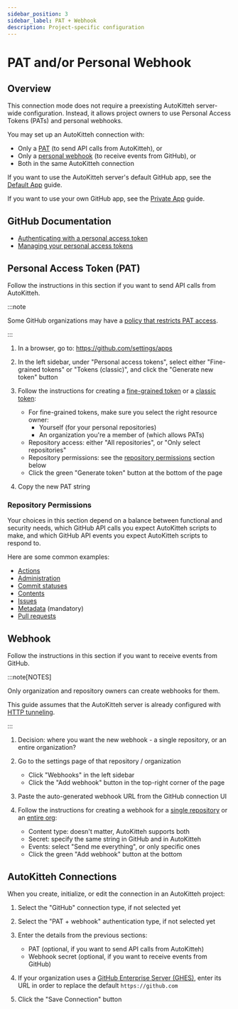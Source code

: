 ```yaml
---
sidebar_position: 3
sidebar_label: PAT + Webhook
description: Project-specific configuration
---
```


# PAT and/or Personal Webhook

## Overview

This connection mode does not require a preexisting AutoKitteh server-wide configuration. Instead, it allows project owners to use Personal Access Tokens (PATs) and personal webhooks.

You may set up an AutoKitteh connection with:

- Only a [PAT](#personal-access-token-pat) (to send API calls from AutoKitteh), or
- Only a [personal webhook](#webhook) (to receive events from GitHub), or
- Both in the same AutoKitteh connection

If you want to use the AutoKitteh server's default GitHub app, see the [Default App](./default_app) guide.

If you want to use your own GitHub app, see the [Private App](./private_app) guide.

## GitHub Documentation

- [Authenticating with a personal access token](https://docs.github.com/en/rest/authentication/authenticating-to-the-rest-api?apiVersion=2022-11-28#authenticating-with-a-personal-access-token)
- [Managing your personal access tokens](https://docs.github.com/en/authentication/keeping-your-account-and-data-secure/managing-your-personal-access-tokens)

## Personal Access Token (PAT)

Follow the instructions in this section if you want to send API calls from AutoKitteh.

:::note

Some GitHub organizations may have a [policy that restricts PAT access](https://docs.github.com/en/organizations/managing-programmatic-access-to-your-organization/setting-a-personal-access-token-policy-for-your-organization).

:::

1. In a browser, go to: https://github.com/settings/apps

2. In the left sidebar, under "Personal access tokens", select either "Fine-grained tokens" or "Tokens (classic)", and click the "Generate new token" button

3. Follow the instructions for creating a
   [fine-grained token](https://docs.github.com/en/authentication/keeping-your-account-and-data-secure/managing-your-personal-access-tokens#creating-a-fine-grained-personal-access-token)
   or a [classic token](https://docs.github.com/en/authentication/keeping-your-account-and-data-secure/managing-your-personal-access-tokens#creating-a-personal-access-token-classic):

   - For fine-grained tokens, make sure you select the right resource owner:
     - Yourself (for your personal repositories)
     - An organization you're a member of (which allows PATs)
   - Repository access: either "All repositories", or "Only select repositories"
   - Repository permissions: see the [repository permissions](#repository-permissions) section below
   - Click the green "Generate token" button at the bottom of the page

4. Copy the new PAT string

### Repository Permissions

Your choices in this section depend on a balance between functional and security needs, which GitHub API calls you expect AutoKitteh scripts to make, and which GitHub API events you expect AutoKitteh scripts to respond to.

Here are some common examples:

- [Actions](https://docs.github.com/en/rest/overview/permissions-required-for-github-apps?apiVersion=2022-11-28#repository-permissions-for-actions)
- [Administration](https://docs.github.com/en/rest/overview/permissions-required-for-github-apps?apiVersion=2022-11-28#repository-permissions-for-administration)
- [Commit statuses](https://docs.github.com/en/rest/overview/permissions-required-for-github-apps?apiVersion=2022-11-28#repository-permissions-for-commit-statuses)
- [Contents](https://docs.github.com/en/rest/overview/permissions-required-for-github-apps?apiVersion=2022-11-28#repository-permissions-for-contents)
- [Issues](https://docs.github.com/en/rest/overview/permissions-required-for-github-apps?apiVersion=2022-11-28#repository-permissions-for-issues)
- [Metadata](https://docs.github.com/en/rest/overview/permissions-required-for-github-apps?apiVersion=2022-11-28#repository-permissions-for-metadata) (mandatory)
- [Pull requests](https://docs.github.com/en/rest/overview/permissions-required-for-github-apps?apiVersion=2022-11-28#repository-permissions-for-pull-requests)

## Webhook

Follow the instructions in this section if you want to receive events from GitHub.

:::note[NOTES]

Only organization and repository owners can create webhooks for them.

This guide assumes that the AutoKitteh server is already configured with [HTTP tunneling](/config/http_tunneling).

:::

1. Decision: where you want the new webhook - a single repository, or an entire organization?

2. Go to the settings page of that repository / organization

   - Click "Webhooks" in the left sidebar
   - Click the "Add webhook" button in the top-right corner of the page

3. Paste the auto-generated webhook URL from the GitHub connection UI

4. Follow the instructions for creating a webhook for a [single repository](https://docs.github.com/en/webhooks/using-webhooks/creating-webhooks#creating-a-repository-webhook) or an [entire org](https://docs.github.com/en/webhooks/using-webhooks/creating-webhooks#creating-an-organization-webhook):

   - Content type: doesn't matter, AutoKitteh supports both
   - Secret: specify the same string in GitHub and in AutoKitteh
   - Events: select "Send me everything", or only specific ones
   - Click the green "Add webhook" button at the bottom

## AutoKitteh Connections

When you create, initialize, or edit the connection in an AutoKitteh project:

1. Select the "GitHub" connection type, if not selected yet

2. Select the "PAT + webhook" authentication type, if not selected yet

3. Enter the details from the previous sections:

   - PAT (optional, if you want to send API calls from AutoKitteh)
   - Webhook secret (optional, if you want to receive events from GitHub)

4. If your organization uses a [GitHub Enterprise Server (GHES)](https://docs.github.com/en/enterprise-server/admin/overview/about-github-enterprise-server), enter its URL in order to replace the default `https://github.com`

5. Click the "Save Connection" button
